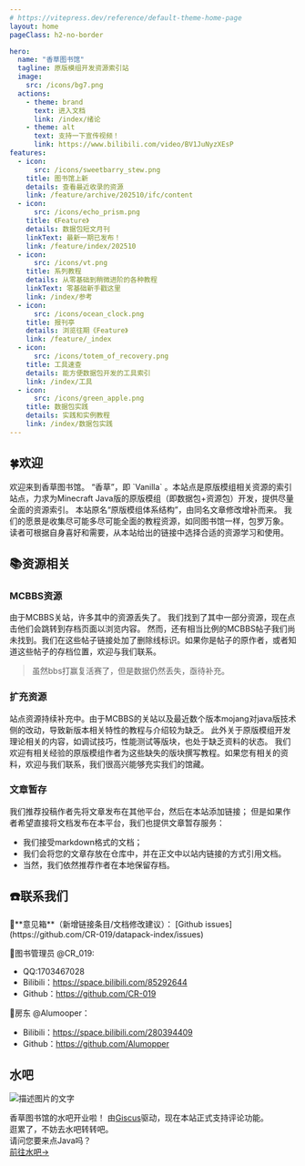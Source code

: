 ```yaml
---
# https://vitepress.dev/reference/default-theme-home-page
layout: home
pageClass: h2-no-border

hero:
  name: "香草图书馆"
  tagline: 原版模组开发资源索引站
  image:
    src: /icons/bg7.png
  actions:
    - theme: brand
      text: 进入文档
      link: /index/绪论
    - theme: alt
      text: 支持一下宣传视频！
      link: https://www.bilibili.com/video/BV1JuNyzXEsP
features:
  - icon:
      src: /icons/sweetbarry_stew.png
    title: 图书馆上新
    details: 查看最近收录的资源
    link: /feature/archive/202510/ifc/content
  - icon:
      src: /icons/echo_prism.png
    title: 《Feature》
    details: 数据包短文月刊
    linkText: 最新一期已发布！
    link: /feature/index/202510
  - icon:
      src: /icons/vt.png
    title: 系列教程
    details: 从零基础到稍微进阶的各种教程
    linkText: 零基础新手戳这里
    link: /index/参考
  - icon:
      src: /icons/ocean_clock.png
    title: 报刊亭
    details: 浏览往期《Feature》
    link: /feature/_index
  - icon:
      src: /icons/totem_of_recovery.png
    title: 工具速查
    details: 能方便数据包开发的工具索引
    link: /index/工具
  - icon:
      src: /icons/green_apple.png
    title: 数据包实践
    details: 实践和实例教程
    link: /index/数据包实践
---
```

<script setup>
import { useData } from 'vitepress'
import RandomParagraph from '/.vitepress/vue/random.vue'
const { isDark } = useData()
const { frontmatter } = useData()
</script>

<ColorLine :height="4"/>

> <RandomParagraph />




<div class="spacer"></div>

## 🍀欢迎
<ColorLine />
欢迎来到香草图书馆。  
“香草”，即 `Vanilla` 。本站点是原版模组相关资源的索引站点，力求为Minecraft Java版的原版模组（即数据包+资源包）开发，提供尽量全面的资源索引。
本站原名“原版模组体系结构”，由同名文章修改增补而来。
我们的愿景是收集尽可能多尽可能全面的教程资源，如同图书馆一样，包罗万象。
读者可根据自身喜好和需要，从本站给出的链接中选择合适的资源学习和使用。

## 📚资源相关
<ColorLine />

### MCBBS资源
由于MCBBS关站，许多其中的资源丢失了。
我们找到了其中一部分资源，现在点击他们会跳转到存档页面以浏览内容。
然而，还有相当比例的MCBBS帖子我们尚未找到。我们在这些帖子链接处加了删除线标识。如果你是帖子的原作者，或者知道这些帖子的存档位置，欢迎与我们联系。

> 虽然bbs打赢复活赛了，但是数据仍然丢失，亟待补充。

### 扩充资源
站点资源持续补充中。由于MCBBS的关站以及最近数个版本mojang对java版技术侧的改动，导致新版本相关特性的教程与介绍较为缺乏。
此外关于原版模组开发理论相关的内容，如调试技巧，性能测试等版块，也处于缺乏资料的状态。
我们欢迎有相关经验的原版模组作者为这些缺失的版块撰写教程。如果您有相关的资料，欢迎与我们联系，我们很高兴能够充实我们的馆藏。

### 文章暂存
我们推荐投稿作者先将文章发布在其他平台，然后在本站添加链接；
但是如果作者希望直接将文档发布在本平台，我们也提供文章暂存服务：
- 我们接受markdown格式的文档；
- 我们会将您的文章存放在仓库中，并在正文中以站内链接的方式引用文档。
- 当然，我们依然推荐作者在本地保留存档。

## ☎️联系我们
<ColorLine />
📧**意见箱**（新增链接条目/文档修改建议）：
[Github issues](https://github.com/CR-019/datapack-index/issues)

📖图书管理员 @CR_019:
- QQ:1703467028
- Bilibili：https://space.bilibili.com/85292644
- Github：https://github.com/CR-019

🏡房东 @Alumooper：
- Bilibili：https://space.bilibili.com/280394409
- Github：https://github.com/Alumopper


## 水吧
<ColorLine />
<p class="float-right-image">
  <img src="/103.png" alt="描述图片的文字">
</p>


香草图书馆的水吧开业啦！
由[Giscus](https://giscus.app/zh-CN)驱动，现在本站正式支持评论功能。  
逛累了，不妨去水吧转转吧。  
请问您要来点Java吗？  
[前往水吧->](/index/水吧.md)
